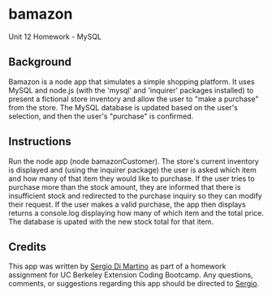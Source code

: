 # bamazon
Unit 12 Homework - MySQL

## Background
Bamazon is a node app that simulates a simple shopping platform. It uses MySQL and node.js (with the 'mysql' and 'inquirer' packages installed) to present a fictional store inventory and allow the user to "make a purchase" from the store. The MySQL database is updated based on the user's selection, and then the user's "purchase" is confirmed.

## Instructions
Run the node app (node bamazonCustomer). The store's current inventory is displayed and (using the inquirer package) the user is asked which item and how many of that item they would like to purchase. If the user tries to purchase more than the stock amount, they are informed that there is insufficient stock and redirected to the purchase inquiry so they can modify their request. If the user makes a valid purchase, the app then displays returns a console.log displaying how many of which item and the total price. The database is upated with the new stock total for that item.

## Credits
This app was written by [Sergio Di Martino](https://webdevserg.io/) as part of a homework assignment for UC Berkeley Extension Coding Bootcamp. Any questions, comments, or suggestions regarding this app should be directed to [Sergio](mailto:sergio@webdevserg.io).